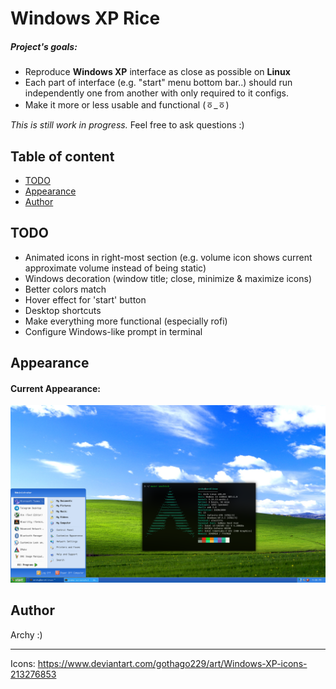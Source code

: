 # Windows XP Rice
##### Project's goals: 
* Reproduce **Windows XP** interface as close as possible on **Linux**
* Each part of interface (e.g. "start" menu bottom bar..) should run independently one from another with only required to it configs.
* Make it more or less usable and functional (ㆆ_ㆆ)

*This is still work in progress.* Feel free to ask questions :)

## Table of content

* [TODO](#todo)
* [Appearance](#appearance)
* [Author](#author)

## TODO
* Animated icons in right-most section (e.g. volume icon shows current approximate volume instead of being static)
* Windows decoration (window title; close, minimize & maximize icons) 
* Better colors match
* Hover effect for 'start' button
* Desktop shortcuts
* Make everything more functional (especially rofi)
* Configure Windows-like prompt in terminal

## Appearance 
#### Current Appearance:
![Windows XP](https://raw.githubusercontent.com/archy-co/win_xp/main/Desktop.png)

## Author
Archy :)

---

Icons: https://www.deviantart.com/gothago229/art/Windows-XP-icons-213276853


